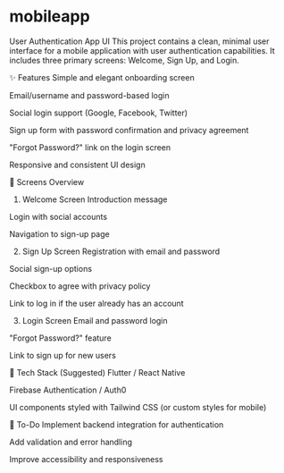 # mobileapp
User Authentication App UI
This project contains a clean, minimal user interface for a mobile application with user authentication capabilities. It includes three primary screens: Welcome, Sign Up, and Login.

✨ Features
Simple and elegant onboarding screen

Email/username and password-based login

Social login support (Google, Facebook, Twitter)

Sign up form with password confirmation and privacy agreement

"Forgot Password?" link on the login screen

Responsive and consistent UI design

📱 Screens Overview
1. Welcome Screen
Introduction message

Login with social accounts

Navigation to sign-up page

2. Sign Up Screen
Registration with email and password

Social sign-up options

Checkbox to agree with privacy policy

Link to log in if the user already has an account

3. Login Screen
Email and password login

"Forgot Password?" feature

Link to sign up for new users

🔧 Tech Stack (Suggested)
Flutter / React Native

Firebase Authentication / Auth0

UI components styled with Tailwind CSS (or custom styles for mobile)

📌 To-Do
Implement backend integration for authentication

Add validation and error handling

Improve accessibility and responsiveness
